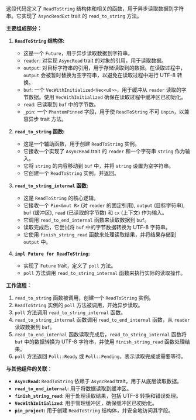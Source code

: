 这段代码定义了 `ReadToString` 结构体和相关的函数，用于异步读取数据到字符串。它实现了 `AsyncReadExt` trait 的 `read_to_string` 方法。

**主要组成部分：**

1.  **`ReadToString` 结构体:**
    *   这是一个 `Future`，用于异步读取数据到字符串。
    *   `reader`:  对实现 `AsyncRead` trait 的对象的引用，用于读取数据。
    *   `output`:  对目标字符串的引用，用于存储读取到的数据。在读取过程中，`output` 会被暂时替换为空字符串，以避免在读取过程中进行 UTF-8 转换。
    *   `buf`:  一个 `VecWithInitialized<Vec<u8>>`，用于缓冲从 `reader` 读取的字节数据。使用 `VecWithInitialized` 确保在读取过程中缓冲区已初始化。
    *   `read`:  已读取到 `buf` 中的字节数。
    *   `_pin`:  一个 `PhantomPinned` 字段，用于使 `ReadToString` 不可 `Unpin`，以兼容异步 trait 方法。

2.  **`read_to_string` 函数:**
    *   这是一个辅助函数，用于创建 `ReadToString` 实例。
    *   它接收一个实现了 `AsyncRead` trait 的 `reader` 和一个字符串 `string` 作为输入。
    *   它将 `string` 的内容移动到 `buf` 中，并将 `string` 设置为空字符串。
    *   它创建一个 `ReadToString` 实例，并返回。

3.  **`read_to_string_internal` 函数:**
    *   这是 `ReadToString` 的核心逻辑。
    *   它接收一个 `Pin<&mut R>` (对 `reader` 的固定引用),  `output` (目标字符串), `buf` (缓冲区), `read` (已读取的字节数) 和 `cx` (上下文) 作为输入。
    *   它调用 `read_to_end_internal` 函数来读取数据到 `buf`。
    *   读取完成后，它尝试将 `buf` 中的字节数据转换为 UTF-8 字符串。
    *   它使用 `finish_string_read` 函数来处理读取结果，并将结果存储到 `output` 中。

4.  **`impl Future for ReadToString`:**
    *   实现了 `Future` trait，定义了 `poll` 方法。
    *   `poll` 方法调用 `read_to_string_internal` 函数来执行实际的读取操作。

**工作流程：**

1.  `read_to_string` 函数被调用，创建一个 `ReadToString` 实例。
2.  `ReadToString` 实例的 `poll` 方法被调用，开始异步读取。
3.  `poll` 方法调用 `read_to_string_internal` 函数。
4.  `read_to_string_internal` 函数调用 `read_to_end_internal` 函数，从 `reader` 读取数据到 `buf`。
5.  `read_to_end_internal` 函数读取完成后，`read_to_string_internal` 函数将 `buf` 中的数据转换为 UTF-8 字符串，并使用 `finish_string_read` 函数处理结果。
6.  `poll` 方法返回 `Poll::Ready` 或 `Poll::Pending`，表示读取完成或需要等待。

**与其他组件的关联：**

*   **`AsyncRead`:**  `ReadToString` 依赖于 `AsyncRead` trait，用于从底层读取数据。
*   **`read_to_end_internal`:**  用于将数据读取到缓冲区。
*   **`finish_string_read`:**  用于处理读取结果，包括 UTF-8 转换和错误处理。
*   **`VecWithInitialized`:** 用于管理缓冲区，确保缓冲区已初始化。
*   **`pin_project`:** 用于创建 `ReadToString` 结构体，并安全地访问其字段。
